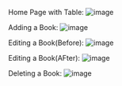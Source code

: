 Home Page with Table:
![image](https://github.com/Ashwari/Book-Inventory/assets/93824879/cfa1e1b9-bcc4-4f1a-a82a-4af6dacfd252) 

Adding a Book:
![image](https://github.com/Ashwari/Book-Inventory/assets/93824879/70f1361e-1b55-47c6-ae98-dddc298bbf10)

Editing a Book(Before):
![image](https://github.com/Ashwari/Book-Inventory/assets/93824879/5c043098-a345-4028-b75d-676b6e342318)

Editing a Book(AFter):
![image](https://github.com/Ashwari/Book-Inventory/assets/93824879/4ca3a248-9252-423f-aca7-9b2a4b37e690)

Deleting a Book:
![image](https://github.com/Ashwari/Book-Inventory/assets/93824879/d59c39ec-0d4e-4844-a021-d52a8e826e13)


